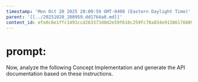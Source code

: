 ```yaml
---
timestamp: 'Mon Oct 20 2025 20:09:59 GMT-0400 (Eastern Daylight Time)'
parent: '[[../20251020_200959.dd1764a8.md]]'
content_id: efe0c8e1ffc1493ccd263373d0d2e59f610c259fc70a834e9138617680946d63
---
```


# prompt:

Now, analyze the following Concept Implementation and generate the API documentation based on these instructions.
